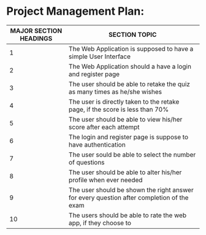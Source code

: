# Project Management Plan:


MAJOR SECTION HEADINGS|SECTION TOPIC|
---|---|
1 |The Web Application is supposed to have a simple User Interface |High|Functional
2 |The Web Application should a have a login and register page |High|Functional
3 |The user should be able to retake the quiz as many times as he/she wishes|High|Functional
4 |The user is directly taken to the retake page, if the score is less than 70%|High|Functional
5 |The user should be able to view his/her score after each attempt|High|Functional
6 |The login and register page is suppose to have authentication|Medium|Feature
7 |The user sould be able to select the number of questions|Low|Feature
8 |The user should be able to alter his/her profile when ever needed|Low|Feature
9 |The user should be shown the right answer for every question after completion of the exam|Low|Feature
10|The users should be able to rate the web app, if they choose to|Low|Function


